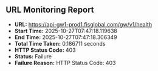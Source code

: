 ## URL Monitoring Report

- **URL:** https://api-gw1-prod1.fisglobal.com/gw/v1/health
- **Start Time:** 2025-10-27T07:47:18.119638
- **End Time:** 2025-10-27T07:47:18.306349
- **Total Time Taken:** 0.186711 seconds
- **HTTP Status Code:** 403
- **Status:** Failure
- **Failure Reason:** HTTP Status Code: 403
